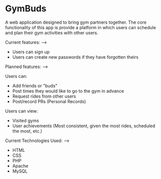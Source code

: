 # GymBuds

A web application designed to bring gym partners together. 
The core functionality of this app is provide a platform in which users can schedule and plan their gym activities with other users.

Current features: -->
  - Users can sign up
  - Users can create new passwords if they have forgotten theirs

Planned features: -->

  Users can:
  - Add friends or "buds" 
  - Post times they would like to go to the gym in advance
  - Request rides from other users
  - Post/record PRs (Personal Records)

  Users can view:
  - Visited gyms
  - User achievements (Most consistent, given the most rides, scheduled the most, etc.)


Current Technologies Used: -->
  - HTML
  - CSS
  - PHP
  - Apache
  - MySQL
